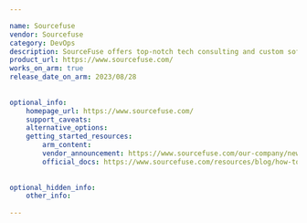 ```yaml
---

name: Sourcefuse
vendor: Sourcefuse
category: DevOps
description: SourceFuse offers top-notch tech consulting and custom software development, helping businesses grow with innovative, cloud-based solutions tailored to their needs.
product_url: https://www.sourcefuse.com/
works_on_arm: true
release_date_on_arm: 2023/08/28
 
 
optional_info:
    homepage_url: https://www.sourcefuse.com/
    support_caveats:
    alternative_options:
    getting_started_resources:
        arm_content:
        vendor_announcement: https://www.sourcefuse.com/our-company/news-and-events/press-release/sourcefuse-joins-the-aws-graviton-delivery-program/
        official_docs: https://www.sourcefuse.com/resources/blog/how-to-use-arc-by-sourcefuse-in-microservices-development/
 
 
optional_hidden_info:
    other_info:
 
---
```

